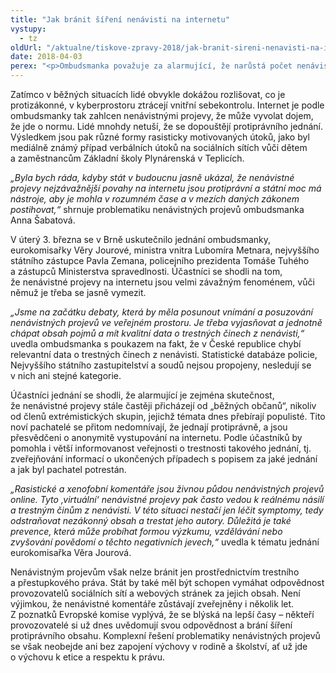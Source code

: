 ```yaml
---
title: "Jak bránit šíření nenávisti na internetu"
vystupy:
  - tz
oldUrl: "/aktualne/tiskove-zpravy-2018/jak-branit-sireni-nenavisti-na-internetu"
date: 2018-04-03
perex: "<p>Ombudsmanka považuje za alarmující, že narůstá počet nenávistných projevů na internetu od „běžných“ občanů, kteří nejsou nijak spojeni s extrémistickými skupinami. Tématu se dlouhodobě věnuje a iniciovala proto dnešní jednání s orgány a institucemi, které se mohou zabývat nenávistnými projevy ve veřejném prostoru.</p>"
---
```


<!-- imported from the old website -->

<p>Zatímco v běžných situacích lidé obvykle dokážou rozlišovat, co je protizákonné, v kyberprostoru ztrácejí vnitřní sebekontrolu. Internet je podle ombudsmanky tak zahlcen nenávistnými projevy, že může vyvolat dojem, že jde o normu. Lidé mnohdy netuší, že se dopouštějí protiprávního jednání. Výsledkem jsou pak různé formy rasisticky motivovaných útoků, jako byl mediálně známý případ verbálních útoků na sociálních sítích vůči dětem a zaměstnancům Základní školy Plynárenská v Teplicích.</p> <p><i>„Byla bych ráda, kdyby stát v budoucnu jasně ukázal, že nenávistné projevy nejzávažnější povahy na internetu jsou protiprávní a státní moc má nástroje, aby je mohla v rozumném čase a v mezích daných zákonem postihovat,“</i> shrnuje problematiku nenávistných projevů ombudsmanka Anna Šabatová.</p> <p>V úterý 3. března se v Brně uskutečnilo jednání ombudsmanky, eurokomisařky Věry Jourové, ministra vnitra Lubomíra Metnara, nejvyššího státního zástupce Pavla Zemana, policejního prezidenta Tomáše Tuhého a zástupců Ministerstva spravedlnosti. Účastníci se shodli na tom, že nenávistné projevy na internetu jsou velmi závažným fenoménem, vůči němuž je třeba se jasně vymezit.</p> <p><i>„Jsme na začátku debaty, která by měla posunout vnímání a posuzování nenávistných projevů ve veřejném prostoru. Je třeba vyjasňovat a jednotně chápat obsah pojmů a mít kvalitní data o trestných činech z nenávisti,“ </i>uvedla ombudsmanka s poukazem na fakt, že v České republice chybí relevantní data o trestných činech z nenávisti. Statistické databáze policie, Nejvyššího státního zastupitelství a soudů nejsou propojeny, nesledují se v nich ani stejné kategorie. </p> <p>Účastníci jednání se shodli, že alarmující je zejména skutečnost, že nenávistné projevy stále častěji přicházejí od „běžných občanů“, nikoliv od členů extrémistických skupin, jejichž témata dnes přebírají populisté. Tito noví pachatelé se přitom nedomnívají, že jednají protiprávně, a jsou přesvědčeni o anonymitě vystupování na internetu. Podle účastníků by pomohla i větší informovanost veřejnosti o trestnosti takového jednání, tj. zveřejňování informací o ukončených případech s popisem za jaké jednání a jak byl pachatel potrestán. </p> <p><i>„Rasistické a xenofobní komentáře jsou živnou půdou nenávistných projevů online. Tyto ‚virtuální‘ nenávistné projevy pak často vedou k reálnému násilí a trestným činům z nenávisti. V této situaci nestačí jen léčit symptomy, tedy odstraňovat nezákonný obsah a trestat jeho autory. Důležitá je také prevence, která může probíhat formou výzkumu, vzdělávání nebo zvyšování povědomí o těchto negativních jevech,“</i> uvedla k tématu jednání eurokomisařka Věra Jourová.</p> <p>Nenávistným projevům však nelze bránit jen prostřednictvím trestního a přestupkového práva. Stát by také měl být schopen vymáhat odpovědnost provozovatelů sociálních sítí a webových stránek za jejich obsah. Není výjimkou, že nenávistné komentáře zůstávají zveřejněny i několik let. Z poznatků Evropské komise vyplývá, že se blýská na lepší časy – někteří provozovatelé si už dnes uvědomují svou odpovědnost a brání šíření protiprávního obsahu. Komplexní řešení problematiky nenávistných projevů se však neobejde ani bez zapojení výchovy v rodině a školství, ať už jde o výchovu k etice a respektu k právu.</p>

